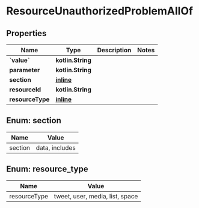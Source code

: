 
# ResourceUnauthorizedProblemAllOf

## Properties
Name | Type | Description | Notes
------------ | ------------- | ------------- | -------------
**&#x60;value&#x60;** | **kotlin.String** |  | 
**parameter** | **kotlin.String** |  | 
**section** | [**inline**](#Section) |  | 
**resourceId** | **kotlin.String** |  | 
**resourceType** | [**inline**](#ResourceType) |  | 


<a name="Section"></a>
## Enum: section
Name | Value
---- | -----
section | data, includes


<a name="ResourceType"></a>
## Enum: resource_type
Name | Value
---- | -----
resourceType | tweet, user, media, list, space



